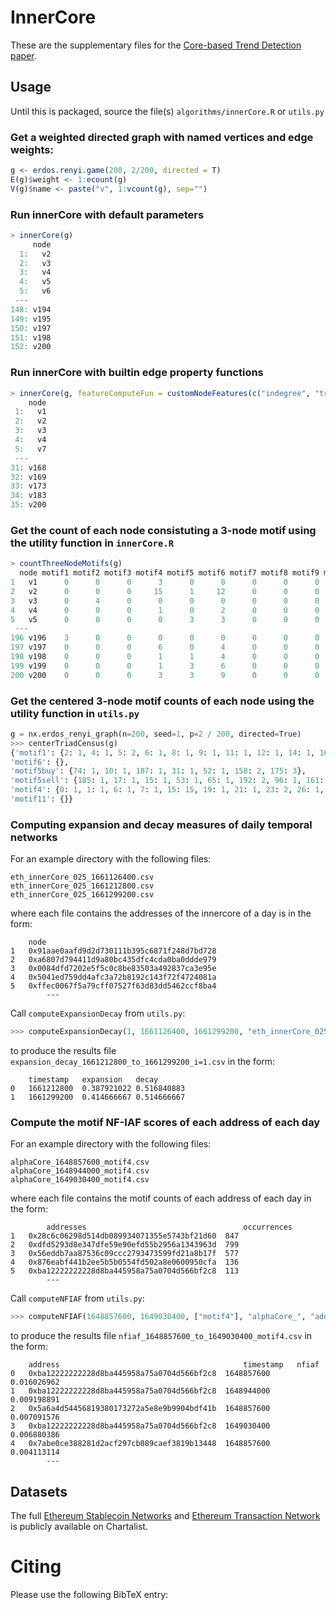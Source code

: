 # InnerCore

These are the supplementary files for the [Core-based Trend Detection paper](link).

## Usage
Until this is packaged, source the file(s) `algorithms/innerCore.R` or `utils.py`

### Get a weighted directed graph with named vertices and edge weights:
```R
g <- erdos.renyi.game(200, 2/200, directed = T)
E(g)$weight <- 1:ecount(g)
V(g)$name <- paste("v", 1:vcount(g), sep="")
```

### Run innerCore with default parameters
```R
> innerCore(g)
     node
  1:   v2
  2:   v3
  3:   v4
  4:   v5
  5:   v6
 ---     
148: v194
149: v195
150: v197
151: v198
152: v200
```

### Run innerCore with builtin edge property functions
```R
> innerCore(g, featureComputeFun = customNodeFeatures(c("indegree", "triangles")))
    node
 1:   v1
 2:   v2
 3:   v3
 4:   v4
 5:   v7
 --- 
31: v168
32: v169
33: v173
34: v183
35: v200
```


### Get the count of each node consistuting a 3-node motif using the utility function in `innerCore.R`
```R
> countThreeNodeMotifs(g)
  node motif1 motif2 motif3 motif4 motif5 motif6 motif7 motif8 motif9 motif10 motif11 motif12 motif13 motif14 motif15 motif16
1   v1      0      0      0      3      0      0      0      0      0       0       0       0       0       0       0       0
2   v2      0      0      0     15      1     12      0      0      0       0       0       0       0       0       0       0
3   v3      0      4      0      0      0      0      0      0      0       0       0       0       0       0       0       0
4   v4      0      0      0      1      0      2      0      0      0       0       0       0       0       0       0       0
5   v5      0      0      0      0      3      3      0      0      0       0       0       0       0       0       0       0
 ---
196 v196    3      0      0      0      0      0      0      0      0       0       0       0       0       0       0       0
197 v197    0      0      0      6      0      4      0      0      0       0       0       0       0       0       0       0
198 v198    0      0      0      1      1      4      0      0      0       0       0       0       0       0       0       0
199 v199    0      0      0      1      3      6      0      0      0       0       0       0       0       0       0       0
200 v200    0      0      0      3      3      9      0      0      0       0       0       0       0       0       0       0
```


### Get the centered 3-node motif counts of each node using the utility function in `utils.py`
```py
g = nx.erdos_renyi_graph(n=200, seed=1, p=2 / 200, directed=True)
>>> centerTriadCensus(g)
{'motif1': {2: 1, 4: 1, 5: 2, 6: 1, 8: 1, 9: 1, 11: 1, 12: 1, 14: 1, 16: 1, 17: 1, 19: 1, 22: 2, 24: 1, 28: 2, 29: 1, 31: 1, 35: 1, 36: 1, 39: 1, 41: 1, 45: 2, 47: 1, 48: 1, 51: 2, 53: 4, 54: 2, 59: 2, 60: 1, 61: 1, 62: 1, 64: 1, 65: 1, 67: 1, 70: 2, 71: 6, 72: 1, 76: 1, 77: 1, 82: 2, 83: 1, 84: 1, 89: 1, 90: 1, 94: 2, 96: 1, 97: 1, 100: 1, 102: 1, 103: 2, 108: 1, 109: 1, 111: 1, 112: 1, 113: 1, 115: 1, 119: 3, 121: 1, 123: 1, 124: 1, 125: 1, 127: 1, 130: 1, 132: 1, 135: 1, 139: 1, 141: 1, 142: 4, 143: 1, 145: 1, 146: 1, 149: 3, 151: 3, 156: 1, 159: 1, 161: 1, 163: 1, 164: 1, 165: 1, 166: 1, 167: 1, 168: 1, 169: 1, 175: 1, 177: 2, 178: 1, 179: 1, 182: 1, 183: 3, 185: 1, 187: 1, 189: 1, 190: 1, 191: 1, 192: 1, 195: 1, 196: 1, 197: 1, 199: 1}, 
'motif6': {}, 
'motif5buy': {74: 1, 10: 1, 187: 1, 31: 1, 52: 1, 158: 2, 175: 3}, 
'motif5sell': {185: 1, 17: 1, 15: 1, 53: 1, 65: 1, 192: 2, 96: 1, 161: 2}, 
'motif4': {0: 1, 1: 1, 6: 1, 7: 1, 15: 15, 19: 1, 21: 1, 23: 2, 26: 1, 27: 1, 30: 4, 31: 9, 32: 1, 33: 1, 34: 1, 38: 1, 39: 3, 40: 1, 44: 1, 46: 1, 49: 1, 50: 1, 52: 5, 54: 1, 55: 1, 56: 1, 57: 1, 58: 1, 59: 3, 63: 1, 67: 1, 69: 1, 70: 1, 71: 3, 73: 1, 74: 1, 76: 3, 79: 1, 80: 1, 81: 1, 85: 6, 87: 1, 92: 1, 93: 1, 95: 1, 98: 1, 99: 2, 102: 1, 104: 1, 105: 1, 106: 3, 107: 1, 110: 3, 114: 1, 116: 1, 117: 1, 118: 1, 120: 1, 126: 3, 133: 1, 134: 2, 135: 3, 136: 1, 137: 1, 138: 1, 140: 1, 141: 9, 143: 1, 144: 1, 147: 1, 148: 1, 149: 1, 151: 1, 152: 1, 153: 1, 154: 1, 155: 1, 157: 1, 159: 1, 160: 1, 166: 3, 171: 2, 172: 1, 173: 3, 174: 6, 175: 10, 176: 1, 180: 1, 183: 1, 184: 5, 186: 1, 187: 1, 185: 1, 188: 3, 189: 1, 194: 1}, 
'motif11': {}}
```

### Computing expansion and decay measures of daily temporal networks
For an example directory with the following files:
```
eth_innerCore_025_1661126400.csv
eth_innerCore_025_1661212800.csv
eth_innerCore_025_1661299200.csv
```
where each file contains the addresses of the innercore of a day is in the form:
```
	node
1	0x91aae0aafd9d2d730111b395c6871f248d7bd728
2	0xa6807d794411d9a80bc435dfc4cda0ba0ddde979
3	0x0084dfd7202e5f5c0c8be83503a492837ca3e95e
4	0x5041ed759dd4afc3a72b8192c143f72f4724081a
5	0xffec0067f5a79cff07527f63d83dd5462ccf8ba4
        ---    
```
Call `computeExpansionDecay` from `utils.py`:
```py
>>> computeExpansionDecay(1, 1661126400, 1661299200, "eth_innerCore_025_", "node")
```
to produce the results file `expansion_decay_1661212800_to_1661299200_i=1.csv` in the form:
```
	timestamp	expansion	decay
0	1661212800	0.387921022	0.516840883
1	1661299200	0.414666667	0.514666667
```


### Compute the motif NF-IAF scores of each address of each day
For an example directory with the following files:
```
alphaCore_1648857600_motif4.csv
alphaCore_1648944000_motif4.csv
alphaCore_1649030400_motif4.csv
```
where each file contains the motif counts of each address of each day in the form:
```
        addresses	                                occurrences
1	0x28c6c06298d514db089934071355e5743bf21d60	847
2	0xdfd5293d8e347dfe59e90efd55b2956a1343963d	799
3	0x56eddb7aa87536c09ccc2793473599fd21a8b17f	577
4	0x876eabf441b2ee5b5b0554fd502a8e0600950cfa	136
5	0xba12222222228d8ba445958a75a0704d566bf2c8	113
        ---    
```
Call `computeNFIAF` from `utils.py`:
```py
>>> computeNFIAF(1648857600, 1649030400, ["motif4"], "alphaCore_", "addresses", "occurrences")
```
to produce the results file `nfiaf_1648857600_to_1649030400_motif4.csv` in the form:
```
	address	                                        timestamp	nfiaf
0	0xba12222222228d8ba445958a75a0704d566bf2c8	1648857600	0.016026962
1	0xba12222222228d8ba445958a75a0704d566bf2c8	1648944000	0.009198891
2	0x5a6a4d54456819380173272a5e8e9b9904bdf41b	1648857600	0.007091576
3	0xba12222222228d8ba445958a75a0704d566bf2c8	1649030400	0.006880386
4	0x7abe0ce388281d2acf297cb089caef3819b13448	1648857600	0.004113114
        --- 
```


## Datasets
The full [Ethereum Stablecoin Networks](https://chartalist.org/eth/StablecoinAnalysis.html) and [Ethereum Transaction Network](https://chartalist.org/eth/EthereumData.html) is publicly available on Chartalist.

# Citing
Please use the following BibTeX entry:
